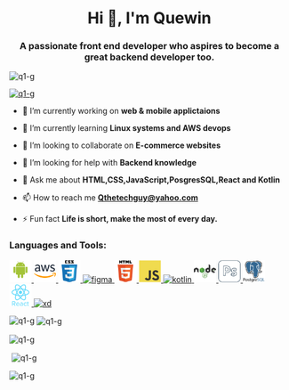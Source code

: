 <h1 align="center">Hi 👋, I'm Quewin</h1>
<h3 align="center">A passionate front end developer who aspires to become a great backend developer too.</h3>

<p align="left"> <img src="https://komarev.com/ghpvc/?username=q1-g&label=Profile%20views&color=0e75b6&style=flat" alt="q1-g" /> </p>

<p align="left"> <a href="https://github.com/ryo-ma/github-profile-trophy"><img src="https://github-profile-trophy.vercel.app/?username=q1-g" alt="q1-g" /></a> </p>

- 🔭 I’m currently working on **web & mobile applictaions**

- 🌱 I’m currently learning **Linux systems and AWS devops**

- 👯 I’m looking to collaborate on **E-commerce websites**

- 🤝 I’m looking for help with **Backend knowledge**

- 💬 Ask me about **HTML,CSS,JavaScript,PosgresSQL,React and Kotlin**

- 📫 How to reach me **Qthetechguy@yahoo.com**

- ⚡ Fun fact **Life is short, make the most of every day.**

<h3 align="left">Languages and Tools:</h3>
<p align="left"> <a href="https://developer.android.com" target="_blank" rel="noreferrer"> <img src="https://raw.githubusercontent.com/devicons/devicon/master/icons/android/android-original-wordmark.svg" alt="android" width="40" height="40"/> </a> <a href="https://aws.amazon.com" target="_blank" rel="noreferrer"> <img src="https://raw.githubusercontent.com/devicons/devicon/master/icons/amazonwebservices/amazonwebservices-original-wordmark.svg" alt="aws" width="40" height="40"/> </a> <a href="https://www.w3schools.com/css/" target="_blank" rel="noreferrer"> <img src="https://raw.githubusercontent.com/devicons/devicon/master/icons/css3/css3-original-wordmark.svg" alt="css3" width="40" height="40"/> </a> <a href="https://www.figma.com/" target="_blank" rel="noreferrer"> <img src="https://www.vectorlogo.zone/logos/figma/figma-icon.svg" alt="figma" width="40" height="40"/> </a> <a href="https://www.w3.org/html/" target="_blank" rel="noreferrer"> <img src="https://raw.githubusercontent.com/devicons/devicon/master/icons/html5/html5-original-wordmark.svg" alt="html5" width="40" height="40"/> </a> <a href="https://developer.mozilla.org/en-US/docs/Web/JavaScript" target="_blank" rel="noreferrer"> <img src="https://raw.githubusercontent.com/devicons/devicon/master/icons/javascript/javascript-original.svg" alt="javascript" width="40" height="40"/> </a> <a href="https://kotlinlang.org" target="_blank" rel="noreferrer"> <img src="https://www.vectorlogo.zone/logos/kotlinlang/kotlinlang-icon.svg" alt="kotlin" width="40" height="40"/> </a> <a href="https://nodejs.org" target="_blank" rel="noreferrer"> <img src="https://raw.githubusercontent.com/devicons/devicon/master/icons/nodejs/nodejs-original-wordmark.svg" alt="nodejs" width="40" height="40"/> </a> <a href="https://www.photoshop.com/en" target="_blank" rel="noreferrer"> <img src="https://raw.githubusercontent.com/devicons/devicon/master/icons/photoshop/photoshop-line.svg" alt="photoshop" width="40" height="40"/> </a> <a href="https://www.postgresql.org" target="_blank" rel="noreferrer"> <img src="https://raw.githubusercontent.com/devicons/devicon/master/icons/postgresql/postgresql-original-wordmark.svg" alt="postgresql" width="40" height="40"/> </a> <a href="https://reactjs.org/" target="_blank" rel="noreferrer"> <img src="https://raw.githubusercontent.com/devicons/devicon/master/icons/react/react-original-wordmark.svg" alt="react" width="40" height="40"/> </a> <a href="https://www.adobe.com/products/xd.html" target="_blank" rel="noreferrer"> <img src="https://cdn.worldvectorlogo.com/logos/adobe-xd.svg" alt="xd" width="40" height="40"/> </a> </p>

<p><img align="left" src="https://github-readme-stats.vercel.app/api/top-langs?username=q1-g&show_icons=true&locale=en&layout=compact" alt="q1-g" /></p>

<p>&nbsp;<img align="center" src="https://github-readme-stats.vercel.app/api?username=q1-g&show_icons=true&locale=en" alt="q1-g" /></p>

<p><img align="center" src="https://github-readme-streak-stats.herokuapp.com/?user=q1-g&" alt="q1-g" /></p>

<p>&nbsp;<img align="center" src="https://github-readme-stats.vercel.app/api?username=q1-g&show_icons=true&locale=en" alt="q1-g" /></p>

<p><img align="center" src="https://github-readme-streak-stats.herokuapp.com/?user=q1-g&" alt="q1-g" /></p>

